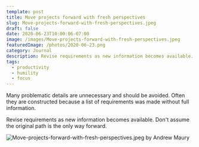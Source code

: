 ```yaml
---
template: post
title: Move projects forward with fresh perspectives
slug: Move-projects-forward-with-fresh-perspectives.jpeg
draft: false
date: 2020-06-23T10:00:06-07:00
image: /images/Move-projects-forward-with-fresh-perspectives.jpeg
featuredImage: /photos/2020-06-23.png
category: Journal
description: Revise requirements as new information becomes available. Don't assume the original path is the only way forward.
tags:
  - productivity
  - humility
  - focus
---
```

Many problematic details are unnecessary and should be avoided. Often they are constructed because a list of requirements was made without full information.

Revise requirements as new information becomes available. Don't assume the original path is the only way forward.

![Move-projects-forward-with-fresh-perspectives.jpeg by Andrew Maury](/images/Move-projects-forward-with-fresh-perspectives.jpeg)
